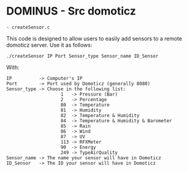 # DOMINUS - Src domoticz



    - createSensor.c

This code is designed to allow users to easily add sensors to a remote domoticz server.
Use it as follows:

    ./createSensor IP Port Sensor_type Sensor_name ID_Sensor

With:

    IP          -> Computer's IP
    Port        -> Port used by Domoticz (generally 8080)
    Sensor_type -> Choose in the following list:
                        1   -> Pressure (Bar)
                        2   -> Percentage
                        80  -> Temperature
                        81  -> Humidity
                        82  -> Temperature & Humidity 
                        84  -> Temperature & Humidity & Barometer
                        85  -> Rain
                        86  -> Wind
                        87  -> UV
                        113 -> RFXMeter
                        90  -> Energy
                        249 -> TypeAirQuality
    Sensor_name -> The name your sensor will have in Domoticz
    ID_Sensor   -> The ID your sensor will have in Domoticz



